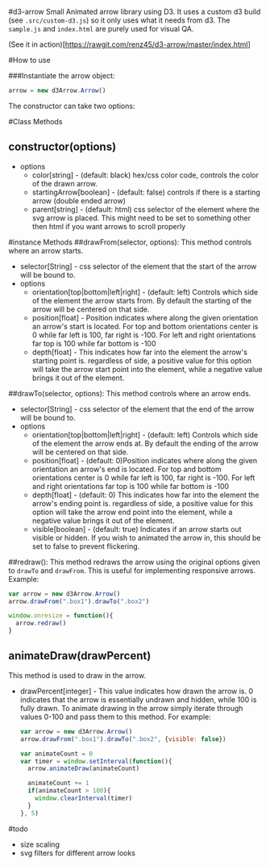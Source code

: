 #d3-arrow
Small Animated arrow library using D3. It uses a custom d3 build (see `.src/custom-d3.js`)
so it only uses what it needs from d3. The `sample.js` and `index.html` are purely
used for visual QA.

(See it in action)[https://rawgit.com/renz45/d3-arrow/master/index.html]

#How to use

###Instantiate the arrow object:

```javascript
arrow = new d3Arrow.Arrow()
```

The constructor can take two options:

#Class Methods
## constructor(options)
* options
  * color[string] - (default: black) hex/css color code, controls the color of the drawn arrow.
  * startingArrow[boolean] - (default: false) controls if there is a starting arrow (double ended arrow)
  * parent[string] - (default: html) css selector of the element where the svg arrow is placed.
    This might need to be set to something other then html if you want arrows to scroll properly


#instance Methods
##drawFrom(selector, options): 
  This method controls where an arrow starts.

* selector[String] - css selector of the element that the start of the arrow will be bound to.
* options
  * orientation[top|bottom|left|right] - (default: left) Controls which side of the element the arrow
    starts from. By default the starting of the arrow will be centered on that side.
  * position[float] - Position indicates where along the given orientation an arrow's start
    is located. For top and bottom orientations center is 0 while far left is 100, far
    right is -100. For left and right orientations far top is 100 while far bottom is -100
  * depth[float] - This indicates how far into the element the arrow's starting point is.
    regardless of side, a positive value for this option will take the arrow start point 
    into the element, while a negative value brings it out of the element.

##drawTo(selector, options): 
  This method controls where an arrow ends.

* selector[String] - css selector of the element that the end of the arrow will be bound to.
* options
  * orientation[top|bottom|left|right] - (default: left) Controls which side of the element the arrow
    ends at. By default the ending of the arrow will be centered on that side.
  * position[float] - (default: 0)Position indicates where along the given orientation an arrow's end
    is located. For top and bottom orientations center is 0 while far left is 100, far
    right is -100. For left and right orientations far top is 100 while far bottom is -100
  * depth[float] - (default: 0) This indicates how far into the element the arrow's ending point is.
    regardless of side, a positive value for this option will take the arrow end point 
    into the element, while a negative value brings it out of the element.
  * visible[boolean] - (default: true) Indicates if an arrow starts out visible or hidden.
    If you wish to animated the arrow in, this should be set to false to prevent flickering.
  
##redraw():
This method redraws the arrow using the original options given to `drawTo` and `drawFrom`.
This is useful for implementing responsive arrows. Example:

```javascript
var arrow = new d3Arrow.Arrow()
arrow.drawFrom(".box1").drawTo(".box2")

window.onresize = function(){
  arrow.redraw()
}
```

## animateDraw(drawPercent)
This method is used to draw in the arrow.

* drawPercent[integer] - This value indicates how drawn the arrow is. 0 indicates
  that the arrow is essentially undrawn and hidden, while 100 is fully drawn. To
  animate drawing in the arrow simply iterate through values 0-100 and pass them
  to this method. For example:
  
  ```javascript
  var arrow = new d3Arrow.Arrow()
  arrow.drawFrom(".box1").drawTo(".box2", {visible: false})

  var animateCount = 0
  var timer = window.setInterval(function(){
    arrow.animateDraw(animateCount)

    animateCount += 1
    if(animateCount > 100){
      window.clearInterval(timer)
    }
  }, 5)
  ```

#todo
* size scaling
* svg filters for different arrow looks